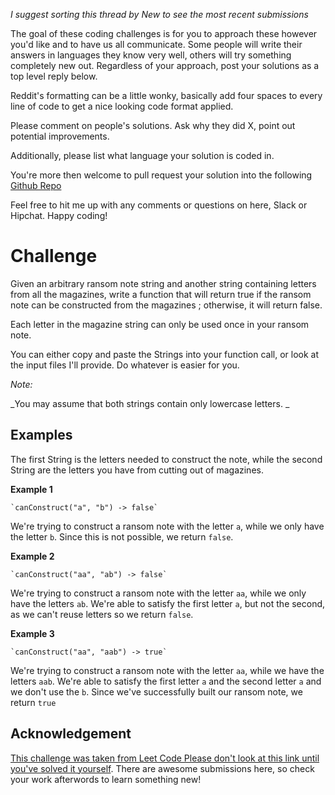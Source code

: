 _I suggest sorting this thread by *New* to see the most recent submissions_

The goal of these coding challenges is for you to approach these however you'd like and to have us all communicate. Some people will write their answers in languages they know very well, others will try something completely new out. Regardless of your approach, post your solutions as a top level reply below.

Reddit's formatting can be a little wonky, basically add four spaces to every line of code to get a nice looking code format applied.

Please comment on people's solutions. Ask why they did X, point out potential improvements.

Additionally, please list what language your solution is coded in.

You're more then welcome to pull request your solution into the following [Github Repo](https://github.com/GregHilston/Code-Foo)

Feel free to hit me up with any comments or questions on here, Slack or Hipchat. Happy coding!

# Challenge

Given an arbitrary ransom note string and another string containing letters from all the magazines, write a function that will return true if the ransom note can be constructed from the magazines ; otherwise, it will return false.

Each letter in the magazine string can only be used once in your ransom note. 

You can either copy and paste the Strings into your function call, or look at the input files I'll provide. Do whatever is easier for you.

_Note:_

_You may assume that both strings contain only lowercase letters. _

## Examples

The first String is the letters needed to construct the note, while the second String are the letters you have from cutting out of magazines. 

**Example 1**

    `canConstruct("a", "b") -> false`

We're trying to construct a ransom note with the letter `a`, while we only have the letter `b`. Since this is not possible, we return `false`.

**Example 2**

    `canConstruct("aa", "ab") -> false`

We're trying to construct a ransom note with the letter `aa`, while we only have the letters `ab`. We're able to satisfy the first letter `a`, but not the second, as we can't reuse letters so we return `false`.

**Example 3**

    `canConstruct("aa", "aab") -> true`

We're trying to construct a ransom note with the letter `aa`, while we have the letters `aab`. We're able to satisfy the first letter `a` and the second letter `a` and we don't use the `b`. Since we've successfully built our ransom note, we return `true`

## Acknowledgement

[This challenge was taken from Leet Code Please don't look at this link until you've solved it yourself](https://leetcode.com/problems/ransom-note/). There are awesome submissions here, so check your work afterwords to learn something new!